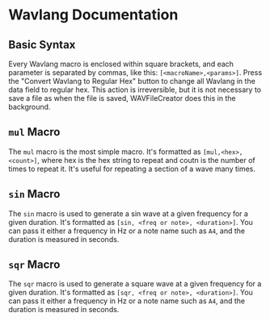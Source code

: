 # Wavlang Documentation

## Basic Syntax
Every Wavlang macro is enclosed within square brackets, and each parameter is separated by commas, like this: `[<macroName>,<params>]`. Press the "Convert Wavlang to Regular Hex" button to change all Wavlang in the data field to regular hex. This action is irreversible, but it is not necessary to save a file as when the file is saved, WAVFileCreator does this in the background.

## `mul` Macro
The `mul` macro is the most simple macro. It's formatted as `[mul,<hex>,<count>]`, where hex is the hex string to repeat and coutn is the number of times to repeat it. It's useful for repeating a section of a wave many times.

## `sin` Macro
The `sin` macro is used to generate a sin wave at a given frequency for a given duration. It's formatted as `[sin, <freq or note>, <duration>]`. You can pass it either a frequency in Hz or a note name such as `A4`, and the duration is measured in seconds.

## `sqr` Macro
The `sqr` macro is used to generate a square wave at a given frequency for a given duration. It's formatted as `[sqr, <freq or note>, <duration>]`. You can pass it either a frequency in Hz or a note name such as `A4`, and the duration is measured in seconds.